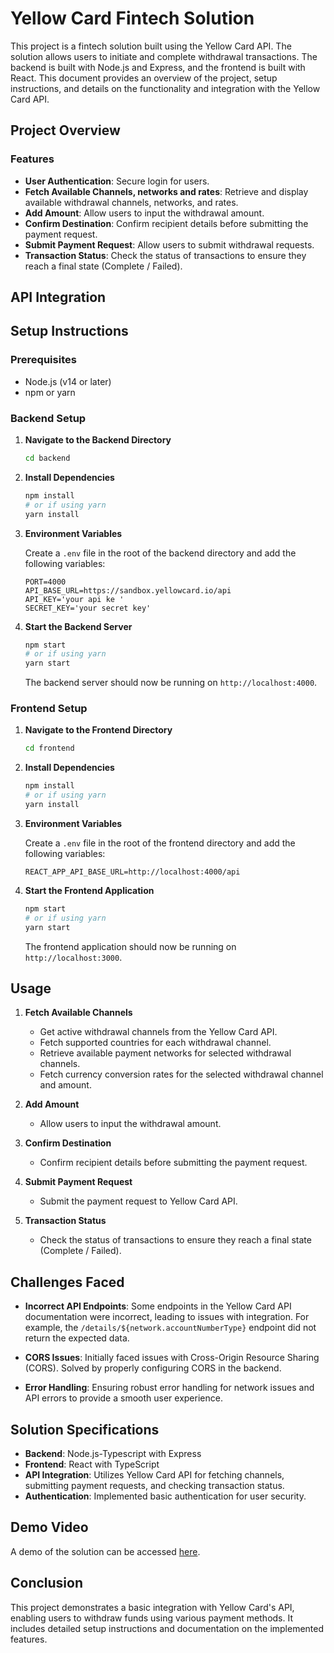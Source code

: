 # Yellow Card Fintech Solution

This project is a fintech solution built using the Yellow Card API. The solution allows users to initiate and complete withdrawal transactions. The backend is built with Node.js and Express, and the frontend is built with React. This document provides an overview of the project, setup instructions, and details on the functionality and integration with the Yellow Card API.

## Project Overview

### Features

- **User Authentication**: Secure login for users.
- **Fetch Available Channels, networks and rates**: Retrieve and display available withdrawal channels, networks, and rates.
- **Add Amount**: Allow users to input the withdrawal amount.
- **Confirm Destination**: Confirm recipient details before submitting the payment request.
- **Submit Payment Request**: Allow users to submit withdrawal requests.
- **Transaction Status**: Check the status of transactions to ensure they reach a final state (Complete / Failed).

## API Integration

## Setup Instructions

### Prerequisites

- Node.js (v14 or later)
- npm or yarn

### Backend Setup

1. **Navigate to the Backend Directory**

    ```bash
    cd backend
    ```

2. **Install Dependencies**

    ```bash
    npm install
    # or if using yarn
    yarn install
    ```

3. **Environment Variables**

    Create a `.env` file in the root of the backend directory and add the following variables:

    ```env
    PORT=4000
    API_BASE_URL=https://sandbox.yellowcard.io/api
    API_KEY='your api ke '
    SECRET_KEY='your secret key'
    ```

4. **Start the Backend Server**

    ```bash
    npm start
    # or if using yarn
    yarn start
    ```

    The backend server should now be running on `http://localhost:4000`.

### Frontend Setup

1. **Navigate to the Frontend Directory**

    ```bash
    cd frontend
    ```

2. **Install Dependencies**

    ```bash
    npm install
    # or if using yarn
    yarn install
    ```

3. **Environment Variables**

    Create a `.env` file in the root of the frontend directory and add the following variables:

    ```env
    REACT_APP_API_BASE_URL=http://localhost:4000/api
    ```

4. **Start the Frontend Application**

    ```bash
    npm start
    # or if using yarn
    yarn start
    ```

    The frontend application should now be running on `http://localhost:3000`.

## Usage

1. **Fetch Available Channels**

    - Get active withdrawal channels from the Yellow Card API.
    - Fetch supported countries for each withdrawal channel.
    - Retrieve available payment networks for selected withdrawal channels.
    - Fetch currency conversion rates for the selected withdrawal channel and amount.

2. **Add Amount**

    - Allow users to input the withdrawal amount.

3. **Confirm Destination**

    - Confirm recipient details before submitting the payment request.

4. **Submit Payment Request**

    - Submit the payment request to Yellow Card API.

5. **Transaction Status**

    - Check the status of transactions to ensure they reach a final state (Complete / Failed).

## Challenges Faced

- **Incorrect API Endpoints**: Some endpoints in the Yellow Card API documentation were incorrect, leading to issues with integration. For example, the `/details/${network.accountNumberType}` endpoint did not return the expected data.

- **CORS Issues**: Initially faced issues with Cross-Origin Resource Sharing (CORS). Solved by properly configuring CORS in the backend.

- **Error Handling**: Ensuring robust error handling for network issues and API errors to provide a smooth user experience.

## Solution Specifications

- **Backend**: Node.js-Typescript with Express
- **Frontend**: React with TypeScript
- **API Integration**: Utilizes Yellow Card API for fetching channels, submitting payment requests, and checking transaction status.
- **Authentication**: Implemented basic authentication for user security.

## Demo Video

A demo of the solution can be accessed [here](https://youtu.be/4bwhEkxb1Uw).

## Conclusion

This project demonstrates a basic integration with Yellow Card's API, enabling users to withdraw funds using various payment methods. It includes detailed setup instructions and documentation on the implemented features.
